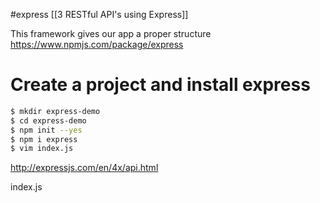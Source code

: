 #express 
[[3 RESTful API's using Express]]

This framework gives our app a proper structure
https://www.npmjs.com/package/express



# Create a project and install express
```bash
$ mkdir express-demo
$ cd express-demo
$ npm init --yes
$ npm i express
$ vim index.js
```
http://expressjs.com/en/4x/api.html

index.js
```js

```







